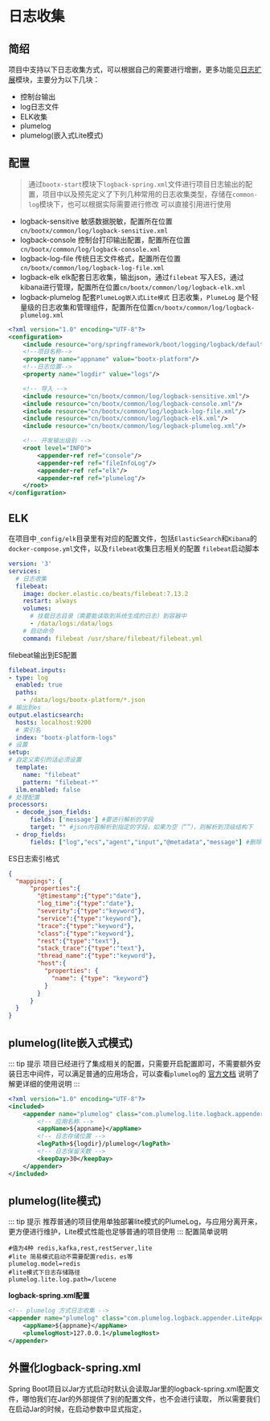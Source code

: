 # 日志收集
## 简绍
项目中支持以下日志收集方式，可以根据自己的需要进行增删，更多功能见[日志扩展](/platform/server/common/日志扩展.md)模块，主要分为以下几块：
- 控制台输出
- log日志文件
- ELK收集
- plumelog
- plumelog(嵌入式Lite模式)
## 配置
> 通过`bootx-start`模块下`logback-spring.xml`文件进行项目日志输出的配置，项目中以及预先定义了下列几种常用的日志收集类型，存储在`common-log`模块下，也可以根据实际需要进行修改
> 可以直接引用进行使用
- logback-sensitive   敏感数据脱敏，配置所在位置`cn/bootx/common/log/logback-sensitive.xml`
- logback-console  控制台打印输出配置，配置所在位置`cn/bootx/common/log/logback-console.xml`
- logback-log-file  传统日志文件格式，配置所在位置`cn/bootx/common/log/logback-log-file.xml`
- logback-elk  elk配套日志收集，输出json，通过`filebeat` 写入ES，通过kibana进行管理，配置所在位置`cn/bootx/common/log/logback-elk.xml`
- logback-plumelog  配套`PlumeLog嵌入式Lite模式` 日志收集，`PlumeLog` 是个轻量级的日志收集和管理组件，配置所在位置`cn/bootx/common/log/logback-plumelog.xml`
```xml
<?xml version="1.0" encoding="UTF-8"?>
<configuration>
    <include resource="org/springframework/boot/logging/logback/defaults.xml"/>
    <!--项目名称-->
    <property name="appname" value="bootx-platform"/>
    <!--日志位置-->
    <property name="logdir" value="logs"/>

    <!-- 导入 -->
    <include resource="cn/bootx/common/log/logback-sensitive.xml"/>
    <include resource="cn/bootx/common/log/logback-console.xml"/>
    <include resource="cn/bootx/common/log/logback-log-file.xml"/>
    <include resource="cn/bootx/common/log/logback-elk.xml"/>
    <include resource="cn/bootx/common/log/logback-plumelog.xml"/>

    <!-- 开发输出级别 -->
    <root level="INFO">
        <appender-ref ref="console"/>
        <appender-ref ref="fileInfoLog"/>
        <appender-ref ref="elk"/>
        <appender-ref ref="plumelog"/>
    </root>
</configuration>
```

## ELK
在项目中`_config/elk`目录里有对应的配置文件，包括`ElasticSearch`和`Kibana`的 `docker-compose.yml`文件，以及`filebeat`收集日志相关的配置
`filebeat`启动脚本
```yaml
version: '3'
services:
  # 日志收集
  filebeat:
    image: docker.elastic.co/beats/filebeat:7.13.2
    restart: always
    volumes:
      # 挂载日志目录（需要能读取到系统生成的日志）到容器中
      - /data/logs:/data/logs
    # 启动命令
    command: filebeat /usr/share/filebeat/filebeat.yml
```

filebeat输出到ES配置
```yaml
filebeat.inputs:
- type: log
  enabled: true
  paths:
    - /data/logs/bootx-platform/*.json
# 输出到es
output.elasticsearch:
  hosts: localhost:9200
  # 索引名
  index: "bootx-platform-logs"
# 设置
setup:
# 自定义索引的话必须设置
  template:
    name: "filebeat"
    pattern: "filebeat-*"
  ilm.enabled: false
# 处理配置
processors:
  - decode_json_fields:
      fields: ['message'] #要进行解析的字段
      target: "" #json内容解析到指定的字段，如果为空（“”），则解析到顶级结构下
  - drop_fields:
      fields: ["log","ecs","agent","input","@metadata","message"] #删除无用的字段
```

ES日志索引格式
```json
{
  "mappings": {
      "properties":{
        "@timestamp":{"type":"date"},
        "log_time":{"type":"date"},
        "severity":{"type":"keyword"},
        "service":{"type":"keyword"},
        "trace":{"type":"keyword"},
        "class":{"type":"keyword"},
        "rest":{"type":"text"},
        "stack_trace":{"type":"text"},
        "thread_name":{"type":"keyword"},
        "host":{
          "properties": {
            "name": {"type": "keyword"}
          }
        }
      }
  }
}
```
## plumelog(lite嵌入式模式)
::: tip 提示
项目已经进行了集成相关的配置，只需要开启配置即可，不需要额外安装日志中间件，可以满足普通的应用场合，可以查看`plumelog`的 [官方文档](https://gitee.com/plumeorg/plumelog/blob/master/FASTSTART.md) 说明了解更详细的使用说明
:::
```xml
<?xml version="1.0" encoding="UTF-8"?>
<included>
    <appender name="plumelog" class="com.plumelog.lite.logback.appender.LiteAppender">
        <!-- 应用名称 -->
        <appName>${appname}</appName>
        <!-- 日志存储位置 -->
        <logPath>${logdir}/plumelog</logPath>
        <!-- 日志保留天数 -->
        <keepDay>30</keepDay>
    </appender>
</included>
```
## plumelog(lite模式)
::: tip 提示
推荐普通的项目使用单独部署lite模式的PlumeLog，与应用分离开来，更方便进行维护，Lite模式性能也足够普通的项目使用
:::
配置简单说明
```shell 
#值为4种 redis,kafka,rest,restServer,lite
#lite 简易模式启动不需要配置redis，es等
plumelog.model=redis
#lite模式下日志存储路径
plumelog.lite.log.path=/lucene
```

**logback-spring.xml配置**
```xml
<!-- plumelog 方式日志收集 -->
<appender name="plumelog" class="com.plumelog.logback.appender.LiteAppender">
    <appName>${appname}</appName>
    <plumelogHost>127.0.0.1</plumelogHost>
</appender>
```

## 外置化logback-spring.xml
Spring Boot项目以Jar方式启动时默认会读取Jar里的logback-spring.xml配置文件，哪怕我们在Jar的外部提供了别的配置文件，也不会进行读取，
所以需要我们在启动Jar的时候，在启动参数中显式指定，
